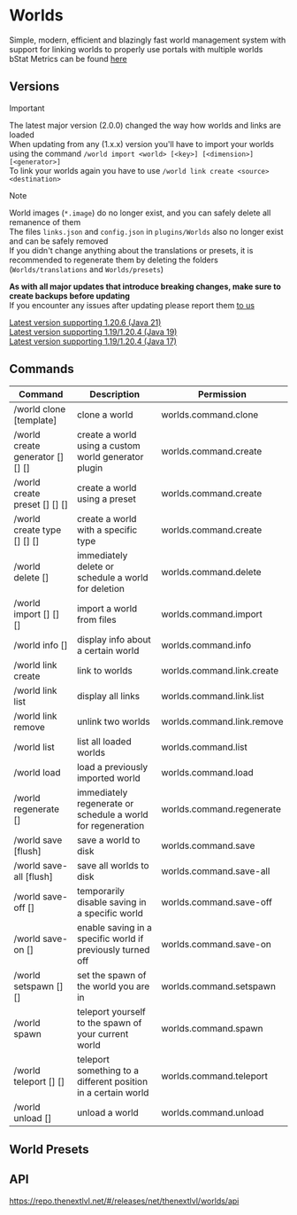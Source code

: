 # Worlds

Simple, modern, efficient and blazingly fast world management system
with support for linking worlds to properly use portals with multiple worlds<br/>
bStat Metrics can be found [here](https://bstats.org/plugin/bukkit/TheNextLvl%20Worlds/19652)

## Versions

> [!IMPORTANT]
> The latest major version (2.0.0) changed the way how worlds and links are loaded<br/>
> When updating from any (1.x.x) version you'll have to import your worlds using the command
> `/world import <world> [<key>] [<dimension>] [<generator>]`<br/>
> To link your worlds again you have to use `/world link create <source> <destination>`

> [!NOTE]
> World images (`*.image`) do no longer exist, and you can safely delete all remanence of them<br/>
> The files `links.json` and `config.json` in `plugins/Worlds` also no longer exist and can be safely removed<br/>
> If you didn't change anything about the translations or presets, it is recommended to regenerate them by deleting the
> folders (`Worlds/translations` and `Worlds/presets`)
>
> **As with all major updates that introduce breaking changes, make sure to create backups before updating**<br/>
> If you encounter any issues after updating please report
> them [to us](https://github.com/TheNextLvl-net/worlds/issues/new/choose)

[Latest version supporting 1.20.6 (Java 21)](https://github.com/TheNextLvl-net/worlds/releases/tag/v1.2.5)<br>
[Latest version supporting 1.19/1.20.4 (Java 19)](https://github.com/TheNextLvl-net/worlds/releases/tag/v1.1.6)<br>
[Latest version supporting 1.19/1.20.4 (Java 17)](https://github.com/TheNextLvl-net/worlds/releases/tag/v1.1.3)<br>

## Commands

| Command                                                                         | Description                                                   | Permission                 |
|---------------------------------------------------------------------------------|---------------------------------------------------------------|----------------------------|
| /world clone <world> <key> [template]                                           | clone a world                                                 | worlds.command.clone       |
| /world create <key> generator <generator> [<dimension>] [<structures>] [<seed>] | create a world using a custom world generator plugin          | worlds.command.create      |
| /world create <key> preset <preset> [<dimension>] [<structures>] [<seed>]       | create a world using a preset                                 | worlds.command.create      |
| /world create <key> type <type> [<dimension>] [<structures>] [<seed>]           | create a world with a specific type                           | worlds.command.create      |
| /world delete <world> [<flags>]                                                 | immediately delete or schedule a world for deletion           | worlds.command.delete      |
| /world import <world> [<key>] [<dimension>] [<generator>]                       | import a world from files                                     | worlds.command.import      |
| /world info [<world>]                                                           | display info about a certain world                            | worlds.command.info        |
| /world link create <source> <destination>                                       | link to worlds                                                | worlds.command.link.create |
| /world link list                                                                | display all links                                             | worlds.command.link.list   |
| /world link remove <world> <relative>                                           | unlink two worlds                                             | worlds.command.link.remove |
| /world list                                                                     | list all loaded worlds                                        | worlds.command.list        |
| /world load <world>                                                             | load a previously imported world                              | worlds.command.load        |
| /world regenerate <world> [<flags>]                                             | immediately regenerate or schedule a world for regeneration   | worlds.command.regenerate  |
| /world save <world> [flush]                                                     | save a world to disk                                          | worlds.command.save        |
| /world save-all [flush]                                                         | save all worlds to disk                                       | worlds.command.save-all    |
| /world save-off [<world>]                                                       | temporarily disable saving in a specific world                | worlds.command.save-off    |
| /world save-on [<world>]                                                        | enable saving in a specific world if previously turned off    | worlds.command.save-on     |
| /world setspawn [<position>] [<angle>]                                          | set the spawn of the world you are in                         | worlds.command.setspawn    |
| /world spawn                                                                    | teleport yourself to the spawn of your current world          | worlds.command.spawn       |
| /world teleport <world> [<entities>] [<position>]                               | teleport something to a different position in a certain world | worlds.command.teleport    |
| /world unload <world> [<fallback>]                                              | unload a world                                                | worlds.command.unload      |

## World Presets

## API

https://repo.thenextlvl.net/#/releases/net/thenextlvl/worlds/api

